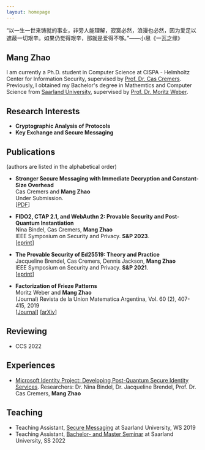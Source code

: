 ```yaml
---
layout: homepage
---
```


“以一生一世来铸就的事业，非旁人能理解，寂寞必然，浪漫也必然，因为爱足以遮蔽一切艰辛。如果仍觉得艰辛，那就是爱得不够。”——小思《一瓦之缘》

## Mang Zhao

I am currently a Ph.D. student in Computer Science at CISPA - Helmholtz Center for Information Security, supervised by [Prof. Dr. Cas Cremers](https://people.cispa.io/cas.cremers/). Previously, I obtained my Bachelor's degree in Mathemtics and Computer Science from [Saarland University](https://www.uni-saarland.de/start.html), supervised by [Prof. Dr. Moritz Weber](https://www.uni-saarland.de/lehrstuhl/weber-moritz/team/moritz-weber.html).


## Research Interests

- **Cryptographic Analysis of Protocols**
- **Key Exchange and Secure Messaging** 

## Publications 
(authors are listed in the alphabetical order)

- **Stronger Secure Messaging with Immediate Decryption and Constant-Size Overhead**
  <br>
  Cas Cremers and **Mang Zhao**
  <br>
  Under Submission.
  <br>
  [[PDF](https://github.com/mang-zhao/paper-unpublished/blob/main/esm-fullversion.pdf)] 
  
- **FIDO2, CTAP 2.1, and WebAuthn 2: Provable Security and Post-Quantum Instantiation**
  <br>
  Nina Bindel, Cas Cremers, **Mang Zhao**
  <br>
  IEEE Symposium on Security and Privacy. **S&P 2023**.
  <br>
  [[eprint](https://eprint.iacr.org/2022/1029)] 

- **The Provable Security of Ed25519: Theory and Practice**
  <br>
  Jacqueline Brendel, Cas Cremers, Dennis Jackson, **Mang Zhao**
  <br>
  IEEE Symposium on Security and Privacy. **S&P 2021**.
  <br>
  [[eprint](https://eprint.iacr.org/2020/823)] 

- **Factorization of Frieze Patterns**
  <br>
  Moritz Weber and **Mang Zhao**
  <br>
  (Journal) Revista de la Union Matematica Argentina, Vol. 60 (2), 407-415, 2019
  <br>
  [[Journal](https://inmabb.criba.edu.ar/revuma/pdf/v60n2/v60n2a08.pdf)] [[arXiv](https://arxiv.org/abs/1809.00274)]
  

## Reviewing

- CCS 2022

## Experiences

- [Microsoft Identity Project: Developing Post-Quantum Secure Identity Services](https://www.microsoft.com/en-us/msrc/grant-microsoft-identity). Researchers: Dr. Nina Bindel, Dr. Jacqueline Brendel, Prof. Dr. Cas Cremers, **Mang Zhao**

## Teaching

- Teaching Assistant, [Secure Messaging](https://cms.cispa.saarland/secmes/) at Saarland University, WS 2019
- Teaching Assistant, [Bachelor- and Master Seminar](https://cms.cispa.saarland/bms22/) at Saarland University, SS 2022
